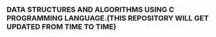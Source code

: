 ### DATA STRUCTURES AND ALGORITHMS USING C PROGRAMMING LANGUAGE.(THIS REPOSITORY WILL GET UPDATED FROM TIME TO TIME)
